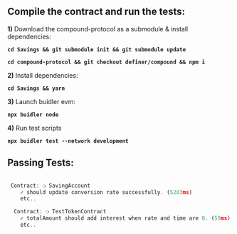 ## Compile the contract and run the tests:

**1)** Download the compound-protocol as a submodule & install dependencies:

**`cd Savings && git submodule init && git submodule update`**

**`cd compound-protocol && git checkout definer/compound && npm i`**

**2)** Install dependencies:

**`cd Savings && yarn`**

**3)** Launch buidler evm:

**`npx buidler node`**

**4)** Run test scripts

**`npx buidler test --network development`**

## Passing Tests:

```javascript

 Contract: ❍ SavingAccount
    ✓ should update conversion rate successfully. (5203ms)
    etc..

  Contract: ❍ TestTokenContract
    ✓ totalAmount should add interest when rate and time are 0. (59ms)
    etc..

```
